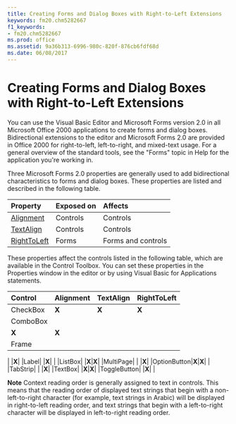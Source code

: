 ```yaml
---
title: Creating Forms and Dialog Boxes with Right-to-Left Extensions
keywords: fm20.chm5282667
f1_keywords:
- fm20.chm5282667
ms.prod: office
ms.assetid: 9a36b313-6996-980c-820f-876cb6fdf68d
ms.date: 06/08/2017
---
```



# Creating Forms and Dialog Boxes with Right-to-Left Extensions

You can use the Visual Basic Editor and Microsoft Forms version 2.0 in all Microsoft Office 2000 applications to create forms and dialog boxes. Bidirectional extensions to the editor and Microsoft Forms 2.0 are provided in Office 2000 for right-to-left, left-to-right, and mixed-text usage. For a general overview of the standard tools, see the "Forms" topic in Help for the application you're working in.

Three Microsoft Forms 2.0 properties are generally used to add bidirectional characteristics to forms and dialog boxes. These properties are listed and described in the following table.


|**Property**|**Exposed on**|**Affects**|
|:-----|:-----|:-----|
|[Alignment](../../reference/User-Interface-Help/alignment-property.md)|Controls|Controls|
|[TextAlign](../../reference/User-Interface-Help/textalign-property.md)|Controls|Controls|
|[RightToLeft](../../reference/User-Interface-Help/righttoleft-property-microsoft-forms.md)|Forms|Forms and controls|

These properties affect the controls listed in the following table, which are available in the Control Toolbox. You can set these properties in the Properties window in the editor or by using Visual Basic for Applications statements.


|**Control**|**Alignment**|**TextAlign**|**RightToLeft**|
|:-----|:-----|:-----|:-----|
|CheckBox|**X**|**X**|**X**|
|ComboBox|
|**X**|**X**|
|Frame|
|
|**X**|
|Label|
|**X**|
|
|ListBox|
|**X**|**X**|
|MultiPage|
|
|**X**|
|OptionButton|**X**|**X**|
|
|TabStrip|
|
|**X**|
|TextBox|
|**X**|**X**|
|ToggleButton|
|**X**|
|

 **Note**  Context reading order is generally assigned to text in controls. This means that the reading order of displayed text strings that begin with a non-left-to-right character (for example, text strings in Arabic) will be displayed in right-to-left reading order, and text strings that begin with a left-to-right character will be displayed in left-to-right reading order.


